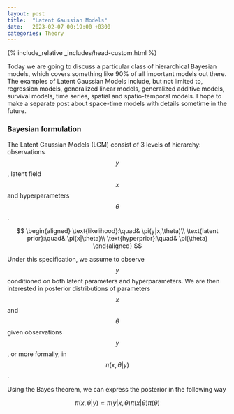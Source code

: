 ```yaml
---
layout:	post
title:	"Latent Gaussian Models"
date:	2023-02-07 00:19:00 +0300
categories:	Theory
---
```

{% include_relative _includes/head-custom.html %}

Today we are going to discuss a particular class of hierarchical Bayesian models, which covers something like 90% of all important models out there. The examples of Latent Gaussian Models include, but not limited to, regression models, generalized linear models, generalized additive models, survival models, time series, spatial and spatio-temporal models. I hope to make a separate post about space-time models with details sometime in the future.

### Bayesian formulation

The Latent Gaussian Models (LGM) consist of 3 levels of hierarchy: observations $$y$$, latent field $$x$$ and hyperparameters $$\theta$$.

$$
\begin{aligned}
    \text{likelihood}:\quad& \pi(y|x,\theta)\\
    \text{latent prior}:\quad& \pi(x|\theta)\\
    \text{hyperprior}:\quad& \pi(\theta)
\end{aligned}
$$

Under this specification, we assume to observe $$y$$ conditioned on both latent parameters and hyperparameters. We are then interested in posterior distributions of parameters $$x$$ and $$\theta$$ given observations $$y$$, or more formally, in $$\pi(x,\theta\vert y)$$.

Using the Bayes theorem, we can express the posterior in the following way

$$
    \pi(x,\theta|y) \propto \pi(y|x,\theta)\pi(x|\theta)\pi(\theta)
$$

